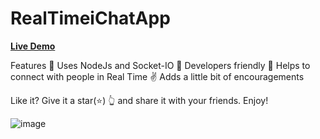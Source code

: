 # RealTimeiChatApp

<a href="https://real-time-ichat.netlify.app/"><b>Live Demo</b></a>

Features
📖 Uses NodeJs and Socket-IO
🙌 Developers friendly
🚀 Helps to connect with people in Real Time
✌️ Adds a little bit of encouragements


Like it?
Give it a star(⭐) 👆 and share it with your friends. Enjoy!

![image](https://user-images.githubusercontent.com/70130342/212541926-9140a79a-4738-4e60-9fe3-534ff6a61354.png)

